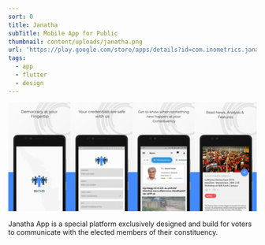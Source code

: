 ```yaml
---
sort: 0
title: Janatha
subTitle: Mobile App for Public
thumbnail: content/uploads/janatha.png
url: 'https://play.google.com/store/apps/details?id=com.inometrics.janatha'
tags:
  - app
  - flutter
  - design
---
```


![Janatha](content/uploads/janatha-intro.png)

Janatha App is a special platform exclusively designed and build for voters to communicate with the elected members of their constituency.
